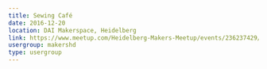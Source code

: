 ```yaml
---
title: Sewing Café
date: 2016-12-20
location: DAI Makerspace, Heidelberg
link: https://www.meetup.com/Heidelberg-Makers-Meetup/events/236237429/
usergroup: makershd
type: usergroup
---
```

